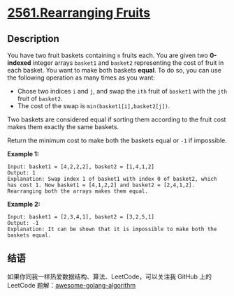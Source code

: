 # [2561.Rearranging Fruits][title]

## Description

You have two fruit baskets containing `n` fruits each. You are given two **0-indexed** integer arrays `basket1` and `basket2` representing the cost of fruit in each basket. You want to make both baskets **equal**. To do so, you can use the following operation as many times as you want:

- Chose two indices `i` and `j`, and swap the `ith` fruit of `basket1` with the `jth` fruit of `basket2`.
- The cost of the swap is `min(basket1[i],basket2[j])`.

Two baskets are considered equal if sorting them according to the fruit cost makes them exactly the same baskets.

Return the minimum cost to make both the baskets equal or `-1` if impossible.

**Example 1:**

```
Input: basket1 = [4,2,2,2], basket2 = [1,4,1,2]
Output: 1
Explanation: Swap index 1 of basket1 with index 0 of basket2, which has cost 1. Now basket1 = [4,1,2,2] and basket2 = [2,4,1,2]. Rearranging both the arrays makes them equal.
```

**Example 2:**

```
Input: basket1 = [2,3,4,1], basket2 = [3,2,5,1]
Output: -1
Explanation: It can be shown that it is impossible to make both the baskets equal.
```

## 结语

如果你同我一样热爱数据结构、算法、LeetCode，可以关注我 GitHub 上的 LeetCode 题解：[awesome-golang-algorithm][me]

[title]: https://leetcode.com/problems/rearranging-fruits/
[me]: https://github.com/kylesliu/awesome-golang-algorithm
